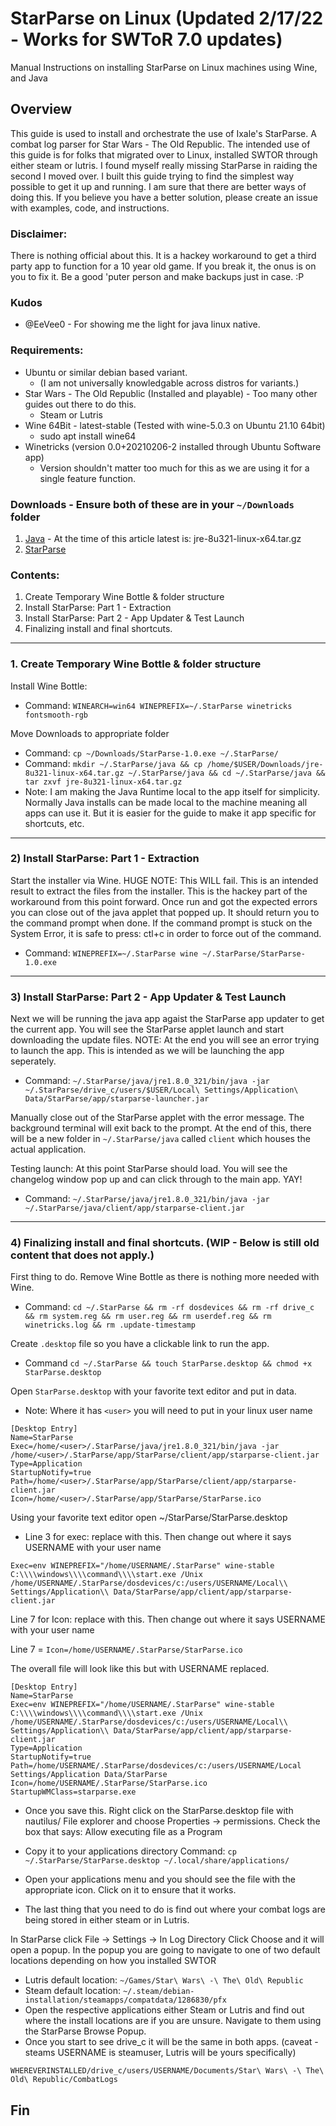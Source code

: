 # StarParse on Linux (Updated 2/17/22 - Works for SWToR 7.0 updates)
Manual Instructions on installing StarParse on Linux machines using Wine, and Java

## Overview
This guide is used to install and orchestrate the use of Ixale's StarParse. A combat log parser for Star Wars - The Old Republic. The intended use of this guide is for folks that migrated over to Linux, installed SWTOR through either steam or lutris. I found myself really missing StarParse in raiding the second I moved over. I built this guide trying to find the simplest way possible to get it up and running. I am sure that there are better ways of doing this. If you believe you have a better solution, please create an issue with examples, code, and instructions.

### Disclaimer:
There is nothing official about this. It is a hackey workaround to get a third party app to function for a 10 year old game. If you break it, the onus is on you to fix it. Be a good 'puter person and make backups just in case. :P

### Kudos
* @EeVee0 - For showing me the light for java linux native.

### Requirements:
* Ubuntu or similar debian based variant.
  * (I am not universally knowledgable across distros for variants.)
* Star Wars - The Old Republic (Installed and playable) - Too many other guides out there to do this.
  * Steam or Lutris
* Wine 64Bit -  latest-stable (Tested with wine-5.0.3 on Ubuntu 21.10 64bit)
  * sudo apt install wine64
* Winetricks (version 0.0+20210206-2 installed through Ubuntu Software app) 
  * Version shouldn't matter too much for this as we are using it for a single feature function.

### Downloads - Ensure both of these are in your `~/Downloads` folder
1) [Java](https://java.com/en/download/manual.jsp) - At the time of this article latest is: jre-8u321-linux-x64.tar.gz
2) [StarParse](http://cdn.ixparse.com/dl/StarParse-1.0.exe)

### Contents:
1)  Create Temporary Wine Bottle & folder structure
2)  Install StarParse: Part 1 - Extraction
4)  Install StarParse: Part 2 - App Updater & Test Launch
5)  Finalizing install and final shortcuts.
------------------

### 1. Create Temporary Wine Bottle & folder structure

Install Wine Bottle:
* Command: `WINEARCH=win64 WINEPREFIX=~/.StarParse winetricks fontsmooth-rgb`

Move Downloads to appropriate folder
* Command: `cp ~/Downloads/StarParse-1.0.exe ~/.StarParse/`
* Command: `mkdir ~/.StarParse/java && cp /home/$USER/Downloads/jre-8u321-linux-x64.tar.gz ~/.StarParse/java && cd ~/.StarParse/java && tar zxvf jre-8u321-linux-x64.tar.gz`
* Note: I am making the Java Runtime local to the app itself for simplicity. Normally Java installs can be made local to the machine meaning all apps can use it. But it is easier for the guide to make it app specific for shortcuts, etc.
------------------

### 2) Install StarParse: Part 1 - Extraction
Start the installer via Wine.   HUGE NOTE:  This WILL fail. This is an intended result to extract the files from the installer. This is the hackey part of the workaround from this point forward. Once run and got the expected errors you can close out of the java applet that popped up. It should return you to the command prompt when done. If the command prompt is stuck on the System Error, it is safe to press:  ctl+c     in order to force out of the command.

* Command: `WINEPREFIX=~/.StarParse wine ~/.StarParse/StarParse-1.0.exe`
------------------

### 3) Install StarParse: Part 2 - App Updater & Test Launch
Next we will be running the java app agaist the StarParse app updater to get the current app. You will see the StarParse applet launch and start downloading the update files. NOTE: At the end you will see an error trying to launch the app. This is intended as we will be launching the app seperately.
* Command: `~/.StarParse/java/jre1.8.0_321/bin/java -jar ~/.StarParse/drive_c/users/$USER/Local\ Settings/Application\ Data/StarParse/app/starparse-launcher.jar`


Manually close out of the StarParse applet with the error message. The background terminal will exit back to the prompt. At the end of this, there will be a new folder in `~/.StarParse/java` called `client` which houses the actual application.


Testing launch: At this point StarParse should load. You will see the changelog window pop up and can click through to the main app. YAY!
* Command: `~/.StarParse/java/jre1.8.0_321/bin/java -jar ~/.StarParse/java/client/app/starparse-client.jar`
------------------

### 4) Finalizing install and final shortcuts. (WIP - Below is still old content that does not apply.)
First thing to do. Remove Wine Bottle as there is nothing more needed with Wine.
* Command: `cd ~/.StarParse && rm -rf dosdevices && rm -rf drive_c && rm system.reg && rm user.reg && rm userdef.reg && rm winetricks.log && rm .update-timestamp`

Create `.desktop` file so you have a clickable link to run the app.
* Command `cd ~/.StarParse && touch StarParse.desktop && chmod +x StarParse.desktop`

Open `StarParse.desktop` with your favorite text editor and put in data.
* Note: Where it has `<user>` you will need to put in your linux user name
```
[Desktop Entry]
Name=StarParse
Exec=/home/<user>/.StarParse/java/jre1.8.0_321/bin/java -jar /home/<user>/.StarParse/app/StarParse/client/app/starparse-client.jar
Type=Application
StartupNotify=true
Path=/home/<user>/.StarParse/app/StarParse/client/app/starparse-client.jar
Icon=/home/<user>/.StarParse/app/StarParse/StarParse.ico
```


Using your favorite text editor open ~/StarParse/StarParse.desktop
* Line 3 for exec: replace with this. Then change out where it says USERNAME with your user name

```
Exec=env WINEPREFIX="/home/USERNAME/.StarParse" wine-stable C:\\\\windows\\\\command\\\\start.exe /Unix /home/USERNAME/.StarParse/dosdevices/c:/users/USERNAME/Local\\ Settings/Application\\ Data/StarParse/app/client/app/starparse-client.jar
```

Line 7 for Icon: replace with this. Then change out where it says USERNAME with your user name

Line 7 = `Icon=/home/USERNAME/.StarParse/StarParse.ico`

The overall file will look like this but with USERNAME replaced.
```
[Desktop Entry]
Name=StarParse
Exec=env WINEPREFIX="/home/USERNAME/.StarParse" wine-stable C:\\\\windows\\\\command\\\\start.exe /Unix /home/USERNAME/.StarParse/dosdevices/c:/users/USERNAME/Local\\ Settings/Application\\ Data/StarParse/app/client/app/starparse-client.jar
Type=Application
StartupNotify=true
Path=/home/USERNAME/.StarParse/dosdevices/c:/users/USERNAME/Local Settings/Application Data/StarParse
Icon=/home/USERNAME/.StarParse/StarParse.ico
StartupWMClass=starparse.exe
```

* Once you save this. Right click on the StarParse.desktop file with nautilus/ File explorer and choose Properties -> permissions. Check the box that says: Allow executing file as a Program

* Copy it to your applications directory
Command: `cp ~/.StarParse/StarParse.desktop ~/.local/share/applications/`

* Open your applications menu and you should see the file with the appropriate icon. Click on it to ensure that it works.
* The last thing that you need to do is find out where your combat logs are being stored in either steam or in Lutris. 

In StarParse click File -> Settings -> In Log Directory Click Choose and it will open a popup.
In the popup you are going to navigate to one of two default locations depending on how you installed SWTOR
* Lutris default location: `~/Games/Star\ Wars\ -\ The\ Old\ Republic`
* Steam default location: `~/.steam/debian-installation/steamapps/compatdata/1286830/pfx`
* Open the respective applications either Steam or Lutris and find out where the install locations are if you are unsure. Navigate to them using the StarParse Browse Popup.
* Once you start to see drive_c it will be the same in both apps. (caveat - steams USERNAME is steamuser, Lutris will be yours specifically)

`WHEREVERINSTALLED/drive_c/users/USERNAME/Documents/Star\ Wars\ -\ The\ Old\ Republic/CombatLogs`

## Fin
